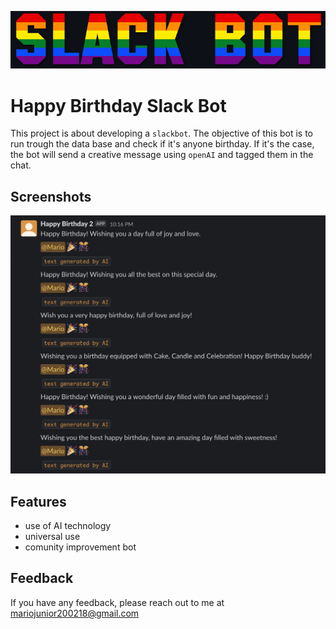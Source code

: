 
![Logo](https://github.com/maricard18/happy_birthday_bot/blob/main/extras/logo.png)


# Happy Birthday Slack Bot

This project is about developing a `slackbot`. The objective of this bot is to run trough the data base and check if it's anyone birthday. If it's the case, the bot will send a creative message using `openAI` and tagged them in the chat.


## Screenshots

![App Screenshot](https://github.com/maricard18/happy_birthday_bot/blob/main/extras/screenshot.jpg)


## Features

- use of AI technology
- universal use
- comunity improvement bot


## Feedback

If you have any feedback, please reach out to me at mariojunior200218@gmail.com

